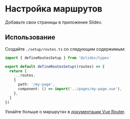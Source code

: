 # Настройка маршрутов

<Environment type="client" />

Добавьте свои страницы в приложение Slidev.

## Использование

Создайте `./setup/routes.ts` со следующим содержимым:

```ts
import { defineRoutesSetup } from '@slidev/types'

export default defineRoutesSetup((routes) => {
  return [
    ...routes,
    {
      path: '/my-page',
      component: () => import('../pages/my-page.vue'),
    },
  ]
})
```

Узнайте больше о маршрутах в [документации Vue Router](https://router.vuejs.org/).